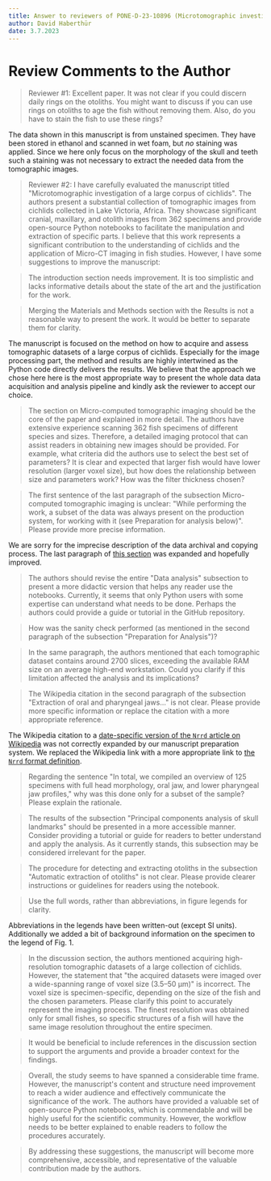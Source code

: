 ```yaml
---
title: Answer to reviewers of PONE-D-23-10896 (Microtomographic investigation of a large corpus of cichlids)
author: David Haberthür
date: 3.7.2023
---
```


# Review Comments to the Author

> Reviewer #1: Excellent paper. It was not clear if you could discern daily rings on the otoliths. You might want to discuss if you can use rings on otoliths to age the fish without removing them. Also, do you have to stain the fish to use these rings?

The data shown in this manuscript is from unstained specimen.
They have been stored in ethanol and scanned in wet foam, but *no* staining was applied.
Since we here only focus on the morphology of the skull and teeth such a staining was not necessary to extract the needed data from the tomographic images.

> Reviewer #2: I have carefully evaluated the manuscript titled "Microtomographic investigation of a large corpus of cichlids". The authors present a substantial collection of tomographic images from cichlids collected in Lake Victoria, Africa. They showcase significant cranial, maxillary, and otolith images from 362 specimens and provide open-source Python notebooks to facilitate the manipulation and extraction of specific parts. I believe that this work represents a significant contribution to the understanding of cichlids and the application of Micro-CT imaging in fish studies. However, I have some suggestions to improve the manuscript:

> The introduction section needs improvement. It is too simplistic and lacks informative details about the state of the art and the justification for the work.

> Merging the Materials and Methods section with the Results is not a reasonable way to present the work.
> It would be better to separate them for clarity.

The manuscript is focused on the method on how to acquire and assess tomographic datasets of a large corpus of cichlids.
Especially for the image processing part, the method and results are highly intertwined as the Python code directly delivers the results.
We believe that the approach we chose here here is the most appropriate way to present the whole data data acquisition and analysis pipeline and kindly ask the reviewer to accept our choice.

> The section on Micro-computed tomographic imaging should be the core of the paper and explained in more detail. The authors have extensive experience scanning 362 fish specimens of different species and sizes. Therefore, a detailed imaging protocol that can assist readers in obtaining new images should be provided. For example, what criteria did the authors use to select the best set of parameters? It is clear and expected that larger fish would have lower resolution (larger voxel size), but how does the relationship between size and parameters work? How was the filter thickness chosen?

> The first sentence of the last paragraph of the subsection Micro-computed tomographic imaging is unclear: "While performing the work, a subset of the data was always present on the production system, for working with it (see Preparation for analysis below)".
> Please provide more precise information.

We are sorry for the imprecise description of the data archival and copying process.
The last paragraph of [this section](https://habi.github.io/EAWAG-manuscript/#micro-computed-tomographic-imaging) was expanded and hopefully improved.

> The authors should revise the entire "Data analysis" subsection to present a more didactic version that helps any reader use the notebooks. Currently, it seems that only Python users with some expertise can understand what needs to be done. Perhaps the authors could provide a guide or tutorial in the GitHub repository.

> How was the sanity check performed (as mentioned in the second paragraph of the subsection "Preparation for Analysis")?

> In the same paragraph, the authors mentioned that each tomographic dataset contains around 2700 slices, exceeding the available RAM size on an average high-end workstation. Could you clarify if this limitation affected the analysis and its implications?

<!-- Not that *one* single dataset exceeds the RAM on a workstation, but *all* datasets together do -->

> The Wikipedia citation in the second paragraph of the subsection "Extraction of oral and pharyngeal jaws..." is not clear.
>Please provide more specific information or replace the citation with a more appropriate reference.

The Wikipedia citation to a [date-specific version of the `Nrrd` article on Wikipedia](https://w.wiki/5mBK) was not correctly expanded by our manuscript preparation system.
We replaced the Wikipedia link with a more appropriate link to [the `Nrrd` format definition](https://teem.sourceforge.net/nrrd/format.html).

> Regarding the sentence "In total, we compiled an overview of 125 specimens with full head morphology, oral jaw, and lower pharyngeal jaw profiles," why was this done only for a subset of the sample? Please explain the rationale.

> The results of the subsection "Principal components analysis of skull landmarks" should be presented in a more accessible manner. Consider providing a tutorial or guide for readers to better understand and apply the analysis. As it currently stands, this subsection may be considered irrelevant for the paper.

> The procedure for detecting and extracting otoliths in the subsection "Automatic extraction of otoliths" is not clear. Please provide clearer instructions or guidelines for readers using the notebook.

> Use the full words, rather than abbreviations, in figure legends for clarity.

Abbreviations in the legends have been written-out (except SI units).
Additionally we added a bit of background information on the specimen to the legend of Fig. 1.

> In the discussion section, the authors mentioned acquiring high-resolution tomographic datasets of a large collection of cichlids. However, the statement that "the acquired datasets were imaged over a wide-spanning range of voxel size (3.5–50 μm)" is incorrect. The voxel size is specimen-specific, depending on the size of the fish and the chosen parameters. Please clarify this point to accurately represent the imaging process. The finest resolution was obtained only for small fishes, so specific structures of a fish will have the same image resolution throughout the entire specimen.

> It would be beneficial to include references in the discussion section to support the arguments and provide a broader context for the findings.

> Overall, the study seems to have spanned a considerable time frame. However, the manuscript's content and structure need improvement to reach a wider audience and effectively communicate the significance of the work. The authors have provided a valuable set of open-source Python notebooks, which is commendable and will be highly useful for the scientific community. However, the workflow needs to be better explained to enable readers to follow the procedures accurately.

> By addressing these suggestions, the manuscript will become more comprehensive, accessible, and representative of the valuable contribution made by the authors.
